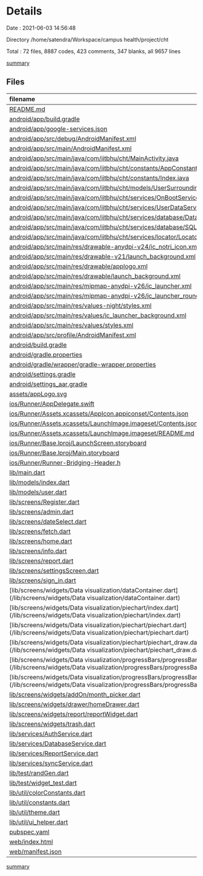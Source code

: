 # Details

Date : 2021-06-03 14:56:48

Directory /home/satendra/Workspace/campus health/project/cht

Total : 72 files,  8887 codes, 423 comments, 347 blanks, all 9657 lines

[summary](results.md)

## Files
| filename | language | code | comment | blank | total |
| :--- | :--- | ---: | ---: | ---: | ---: |
| [README.md](/README.md) | Markdown | 10 | 0 | 7 | 17 |
| [android/app/build.gradle](/android/app/build.gradle) | Groovy | 58 | 3 | 8 | 69 |
| [android/app/google-services.json](/android/app/google-services.json) | JSON | 92 | 0 | 0 | 92 |
| [android/app/src/debug/AndroidManifest.xml](/android/app/src/debug/AndroidManifest.xml) | XML | 4 | 3 | 1 | 8 |
| [android/app/src/main/AndroidManifest.xml](/android/app/src/main/AndroidManifest.xml) | XML | 57 | 11 | 3 | 71 |
| [android/app/src/main/java/com/iitbhu/cht/MainActivity.java](/android/app/src/main/java/com/iitbhu/cht/MainActivity.java) | Java | 100 | 8 | 13 | 121 |
| [android/app/src/main/java/com/iitbhu/cht/constants/AppConstants.java](/android/app/src/main/java/com/iitbhu/cht/constants/AppConstants.java) | Java | 21 | 0 | 9 | 30 |
| [android/app/src/main/java/com/iitbhu/cht/constants/Index.java](/android/app/src/main/java/com/iitbhu/cht/constants/Index.java) | Java | 4 | 0 | 2 | 6 |
| [android/app/src/main/java/com/iitbhu/cht/models/UserSurroundingsData.java](/android/app/src/main/java/com/iitbhu/cht/models/UserSurroundingsData.java) | Java | 140 | 0 | 25 | 165 |
| [android/app/src/main/java/com/iitbhu/cht/services/OnBootService.java](/android/app/src/main/java/com/iitbhu/cht/services/OnBootService.java) | Java | 34 | 6 | 3 | 43 |
| [android/app/src/main/java/com/iitbhu/cht/services/UserDataService.java](/android/app/src/main/java/com/iitbhu/cht/services/UserDataService.java) | Java | 125 | 20 | 22 | 167 |
| [android/app/src/main/java/com/iitbhu/cht/services/database/DataBaseManager.java](/android/app/src/main/java/com/iitbhu/cht/services/database/DataBaseManager.java) | Java | 49 | 80 | 9 | 138 |
| [android/app/src/main/java/com/iitbhu/cht/services/database/SQLDBHelper.java](/android/app/src/main/java/com/iitbhu/cht/services/database/SQLDBHelper.java) | Java | 82 | 4 | 8 | 94 |
| [android/app/src/main/java/com/iitbhu/cht/services/locator/Locator.java](/android/app/src/main/java/com/iitbhu/cht/services/locator/Locator.java) | Java | 89 | 14 | 15 | 118 |
| [android/app/src/main/res/drawable-anydpi-v24/ic_notri_icon.xml](/android/app/src/main/res/drawable-anydpi-v24/ic_notri_icon.xml) | XML | 15 | 0 | 1 | 16 |
| [android/app/src/main/res/drawable-v21/launch_background.xml](/android/app/src/main/res/drawable-v21/launch_background.xml) | XML | 9 | 2 | 3 | 14 |
| [android/app/src/main/res/drawable/applogo.xml](/android/app/src/main/res/drawable/applogo.xml) | XML | 5,095 | 0 | 1 | 5,096 |
| [android/app/src/main/res/drawable/launch_background.xml](/android/app/src/main/res/drawable/launch_background.xml) | XML | 9 | 2 | 2 | 13 |
| [android/app/src/main/res/mipmap-anydpi-v26/ic_launcher.xml](/android/app/src/main/res/mipmap-anydpi-v26/ic_launcher.xml) | XML | 5 | 0 | 0 | 5 |
| [android/app/src/main/res/mipmap-anydpi-v26/ic_launcher_round.xml](/android/app/src/main/res/mipmap-anydpi-v26/ic_launcher_round.xml) | XML | 5 | 0 | 0 | 5 |
| [android/app/src/main/res/values-night/styles.xml](/android/app/src/main/res/values-night/styles.xml) | XML | 9 | 9 | 1 | 19 |
| [android/app/src/main/res/values/ic_launcher_background.xml](/android/app/src/main/res/values/ic_launcher_background.xml) | XML | 4 | 0 | 0 | 4 |
| [android/app/src/main/res/values/styles.xml](/android/app/src/main/res/values/styles.xml) | XML | 9 | 9 | 1 | 19 |
| [android/app/src/profile/AndroidManifest.xml](/android/app/src/profile/AndroidManifest.xml) | XML | 4 | 3 | 1 | 8 |
| [android/build.gradle](/android/build.gradle) | Groovy | 28 | 0 | 6 | 34 |
| [android/gradle.properties](/android/gradle.properties) | Properties | 3 | 0 | 1 | 4 |
| [android/gradle/wrapper/gradle-wrapper.properties](/android/gradle/wrapper/gradle-wrapper.properties) | Properties | 5 | 1 | 1 | 7 |
| [android/settings.gradle](/android/settings.gradle) | Groovy | 8 | 0 | 4 | 12 |
| [android/settings_aar.gradle](/android/settings_aar.gradle) | Groovy | 1 | 0 | 1 | 2 |
| [assets/appLogo.svg](/assets/appLogo.svg) | XML | 49 | 0 | 0 | 49 |
| [ios/Runner/AppDelegate.swift](/ios/Runner/AppDelegate.swift) | Swift | 12 | 0 | 2 | 14 |
| [ios/Runner/Assets.xcassets/AppIcon.appiconset/Contents.json](/ios/Runner/Assets.xcassets/AppIcon.appiconset/Contents.json) | JSON | 122 | 0 | 1 | 123 |
| [ios/Runner/Assets.xcassets/LaunchImage.imageset/Contents.json](/ios/Runner/Assets.xcassets/LaunchImage.imageset/Contents.json) | JSON | 23 | 0 | 1 | 24 |
| [ios/Runner/Assets.xcassets/LaunchImage.imageset/README.md](/ios/Runner/Assets.xcassets/LaunchImage.imageset/README.md) | Markdown | 3 | 0 | 2 | 5 |
| [ios/Runner/Base.lproj/LaunchScreen.storyboard](/ios/Runner/Base.lproj/LaunchScreen.storyboard) | XML | 36 | 1 | 1 | 38 |
| [ios/Runner/Base.lproj/Main.storyboard](/ios/Runner/Base.lproj/Main.storyboard) | XML | 25 | 1 | 1 | 27 |
| [ios/Runner/Runner-Bridging-Header.h](/ios/Runner/Runner-Bridging-Header.h) | C++ | 1 | 0 | 1 | 2 |
| [lib/main.dart](/lib/main.dart) | Dart | 32 | 1 | 6 | 39 |
| [lib/models/index.dart](/lib/models/index.dart) | Dart | 10 | 0 | 3 | 13 |
| [lib/models/user.dart](/lib/models/user.dart) | Dart | 28 | 0 | 4 | 32 |
| [lib/screens/Register.dart](/lib/screens/Register.dart) | Dart | 129 | 2 | 4 | 135 |
| [lib/screens/admin.dart](/lib/screens/admin.dart) | Dart | 95 | 1 | 4 | 100 |
| [lib/screens/dateSelect.dart](/lib/screens/dateSelect.dart) | Dart | 118 | 79 | 5 | 202 |
| [lib/screens/fetch.dart](/lib/screens/fetch.dart) | Dart | 55 | 1 | 4 | 60 |
| [lib/screens/home.dart](/lib/screens/home.dart) | Dart | 152 | 1 | 7 | 160 |
| [lib/screens/info.dart](/lib/screens/info.dart) | Dart | 20 | 0 | 2 | 22 |
| [lib/screens/report.dart](/lib/screens/report.dart) | Dart | 40 | 1 | 2 | 43 |
| [lib/screens/settingsScreen.dart](/lib/screens/settingsScreen.dart) | Dart | 42 | 0 | 3 | 45 |
| [lib/screens/sign_in.dart](/lib/screens/sign_in.dart) | Dart | 38 | 0 | 4 | 42 |
| [lib/screens/widgets/Data visualization/dataContainer.dart](/lib/screens/widgets/Data visualization/dataContainer.dart) | Dart | 34 | 0 | 3 | 37 |
| [lib/screens/widgets/Data visualization/piechart/index.dart](/lib/screens/widgets/Data visualization/piechart/index.dart) | Dart | 52 | 0 | 4 | 56 |
| [lib/screens/widgets/Data visualization/piechart/piechart.dart](/lib/screens/widgets/Data visualization/piechart/piechart.dart) | Dart | 72 | 0 | 3 | 75 |
| [lib/screens/widgets/Data visualization/piechart/piechart_draw.dart](/lib/screens/widgets/Data visualization/piechart/piechart_draw.dart) | Dart | 35 | 11 | 10 | 56 |
| [lib/screens/widgets/Data visualization/progressBars/progressBar.dart](/lib/screens/widgets/Data visualization/progressBars/progressBar.dart) | Dart | 38 | 0 | 2 | 40 |
| [lib/screens/widgets/Data visualization/progressBars/progressBarHorizontal.dart](/lib/screens/widgets/Data visualization/progressBars/progressBarHorizontal.dart) | Dart | 44 | 0 | 2 | 46 |
| [lib/screens/widgets/addOn/month_picker.dart](/lib/screens/widgets/addOn/month_picker.dart) | Dart | 282 | 1 | 11 | 294 |
| [lib/screens/widgets/drawer/homeDrawer.dart](/lib/screens/widgets/drawer/homeDrawer.dart) | Dart | 233 | 0 | 5 | 238 |
| [lib/screens/widgets/report/reportWidget.dart](/lib/screens/widgets/report/reportWidget.dart) | Dart | 409 | 18 | 6 | 433 |
| [lib/screens/widgets/trash.dart](/lib/screens/widgets/trash.dart) | Dart | 0 | 0 | 2 | 2 |
| [lib/services/AuthService.dart](/lib/services/AuthService.dart) | Dart | 72 | 1 | 11 | 84 |
| [lib/services/DatabaseService.dart](/lib/services/DatabaseService.dart) | Dart | 46 | 2 | 11 | 59 |
| [lib/services/ReportService.dart](/lib/services/ReportService.dart) | Dart | 100 | 50 | 15 | 165 |
| [lib/services/syncService.dart](/lib/services/syncService.dart) | Dart | 2 | 0 | 2 | 4 |
| [lib/test/randGen.dart](/lib/test/randGen.dart) | Dart | 156 | 5 | 3 | 164 |
| [lib/test/widget_test.dart](/lib/test/widget_test.dart) | Dart | 14 | 10 | 7 | 31 |
| [lib/util/colorConstants.dart](/lib/util/colorConstants.dart) | Dart | 22 | 0 | 3 | 25 |
| [lib/util/constants.dart](/lib/util/constants.dart) | Dart | 20 | 0 | 5 | 25 |
| [lib/util/theme.dart](/lib/util/theme.dart) | Dart | 10 | 1 | 2 | 13 |
| [lib/util/ui_helper.dart](/lib/util/ui_helper.dart) | Dart | 44 | 0 | 9 | 53 |
| [pubspec.yaml](/pubspec.yaml) | YAML | 32 | 44 | 17 | 93 |
| [web/index.html](/web/index.html) | HTML | 43 | 17 | 8 | 68 |
| [web/manifest.json](/web/manifest.json) | JSON | 23 | 0 | 1 | 24 |

[summary](results.md)